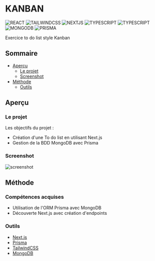 # KANBAN

![REACT](https://img.shields.io/badge/React-20232A?style=for-the-badge&logo=react&logoColor=61DAFB)
![TAILWINDCSS](https://img.shields.io/badge/Tailwind_CSS-38B2AC?style=for-the-badge&logo=tailwind-css&logoColor=white)
![NEXTJS](https://img.shields.io/badge/next.js-000000?style=for-the-badge&logo=nextdotjs&logoColor=white)
![TYPESCRIPT](https://img.shields.io/badge/TypeScript-007ACC?style=for-the-badge&logo=typescript&logoColor=white)
![TYPESCRIPT](https://img.shields.io/badge/TypeScript-007ACC?style=for-the-badge&logo=typescript&logoColor=white)
![MONGODB](https://img.shields.io/badge/MongoDB-4EA94B?style=for-the-badge&logo=mongodb&logoColor=white)
![PRISMA](https://img.shields.io/badge/Prisma-3982CE?style=for-the-badge&logo=Prisma&logoColor=white)


Exercice to do list style Kanban

## Sommaire

- [Aperçu](#aperçu)
  - [Le projet](#le-projet)
  - [Screenshot](#screenshot)
- [Méthode](#méthode)
  - [Outils](#outils)

## Aperçu

### Le projet

Les objectifs du projet :

- Création d'une To do list en utilisant Next.js
- Gestion de la BDD MongoDB avec Prisma 

### Screenshot

![screenshot](/Animation_4.gif)


## Méthode

### Compétences acquises

- Utilisation de l'ORM Prisma avec MongoDB
- Découverte Next.js avec création d'endpoints

### Outils

- [Next.js]([https://symfony.com/](https://nextjs.org/))
- [Prisma]((https://www.prisma.io/))
- [TailwindCSS]((https://tailwindcss.com/))
- [MongoDB](https://www.mongodb.com/fr-fr)
